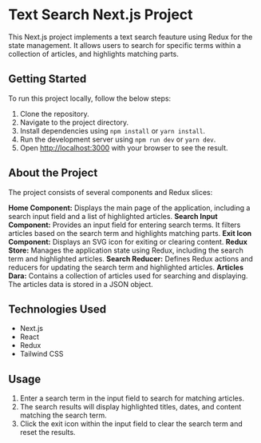 # Text Search Next.js Project

This Next.js project implements a text search feauture using Redux for the state management.
It allows users to search for specific terms within a collection of articles, and highlights matching parts.

## Getting Started

To run this project locally, follow the below steps:

1. Clone the repository.
2. Navigate to the project directory.
3. Install dependencies using `npm install` or `yarn install`.
4. Run the development server using `npm run dev` or `yarn dev`.
5. Open [http://localhost:3000](http://localhost:3000) with your browser to see the result.

## About the Project

The project consists of several components and Redux slices:

**Home Component:** Displays the main page of the application, including a search input field and a list of highlighted articles.
**Search Input Component:** Provides an input field for entering search terms. It filters articles based on the search term and
highlights matching parts.
**Exit Icon Component:** Displays an SVG icon for exiting or clearing content.
**Redux Store:** Manages the application state using Redux, including the search term and highlighted articles.
**Search Reducer:** Defines Redux actions and reducers for updating the search term and highlighted articles.
**Articles Dara:** Contains a collection of articles used for searching and displaying. The articles data is stored in a JSON
object.

## Technologies Used

- Next.js
- React
- Redux
- Tailwind CSS

## Usage

1. Enter a search term in the input field to search for matching articles.
2. The search results will display highlighted titles, dates, and content matching the search term.
3. Click the exit icon within the input field to clear the search term and reset the results.
